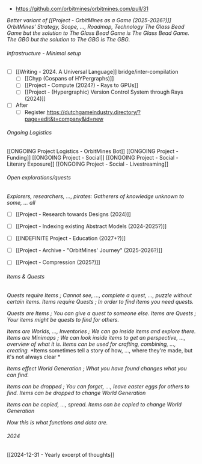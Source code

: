 - https://github.com/orbitmines/orbitmines.com/pull/31

*Better variant of [[Project - OrbitMines as a Game (2025-2026?)]]*
*OrbitMines' Strategy, Scope, ..., Roadmap, Technology*
*The Glass Bead Game but the solution to The Glass Bead Game is The Glass Bead Game.*
*The GBG but the solution to The GBG is The GBG.*

###### Infrastructure - Minimal setup
- [ ] [[Writing - 2024. A Universal Language]] bridge/inter-compilation
	- [ ] [[Chyp (Cospans of HYPergraphs)]]
	- [ ] [[Project - Compute (2024?) - Rays to GPUs]]
	- [ ] [[Project - (Hypergraphic) Version Control System through Rays (2024)]]
- [ ] After
	- [ ] Register https://dutchgameindustry.directory/?page=edit&t=company&id=new

###### Ongoing Logistics
[[ONGOING Project Logistics - OrbitMines Bot]]
	[[ONGOING Project - Funding]]
	[[ONGOING Project - Social]]
		[[ONGOING Project - Social - Literary Exposure]]
		[[ONGOING Project - Social - Livestreaming]]

###### Open explorations/quests
*Explorers, researchers, ..., pirates: Gatherers of knowledge unknown to some, ... all*
- [ ] [[Project - Research towards Designs (2024)]]
- [ ] [[Project - Indexing existing Abstract Models (2024-2025?)]]
- [ ] [[INDEFINITE Project - Education (2027+?)]]

- [ ] [[Project - Archive - "OrbitMines' Journey" (2025-2026?)]]
- [ ] [[Project - Compression (2025?)]]

###### Items & Quests
*Quests require Items ; Cannot see, ..., complete a quest, ..., puzzle without certain items.*
*Items require Quests ; In order to find items you need quests.*

*Quests are Items ; You can give a quest to someone else.*
*Items are Quests ; Your items might be quests to find for others.*

*Items are Worlds, ..., Inventories ; We can go inside items and explore there.*
*Items are Minimaps ; We can look inside items to get an perspective, ..., overview of what it is.*
*Items can be used for crafting, combining, ..., creating.*
*Items sometimes tell a story of how, ..., where they're made, but it's not always clear *

*Items effect World Generation ; What you have found changes what you can find.*

*Items can be dropped ; You can forget, ..., leave easter eggs for others to find.*
*Items can be dropped to change World Generation*

*Items can be copied, ..., spread.*
*Items can be copied to change World Generation*



*Now this is what functions and data are.*


###### 2024
[[2024-12-31 - Yearly excerpt of thoughts]]

